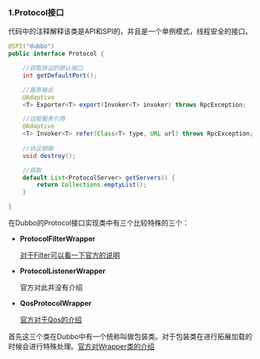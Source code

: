 ### 1.Protocol接口
代码中的注释解释该类是API和SPI的，并且是一个单例模式，线程安全的接口。

```java
@SPI("dubbo")
public interface Protocol {

    //获取协议的默认端口
    int getDefaultPort();

    //服务输出
    @Adaptive
    <T> Exporter<T> export(Invoker<T> invoker) throws RpcException;

    //远程服务引用
    @Adaptive
    <T> Invoker<T> refer(Class<T> type, URL url) throws RpcException;
   
    //协议销毁
    void destroy();

    //获取
    default List<ProtocolServer> getServers() {
        return Collections.emptyList();
    }

}
```
在Dubbo的Protocol接口实现类中有三个比较特殊的三个：
- **ProtocolFilterWrapper**
 
  [对于Filter可以看一下官方的说明](https://dubbo.apache.org/zh-cn/blog/first-dubbo-filter.html)
- **ProtocolListenerWrapper**

  官方对此并没有介绍
- **QosProtocolWrapper**
 
  [官方对于Qos的介绍](http://dubbo.apache.org/zh-cn/blog/introduction-to-dubbo-qos.html)
 
首先这三个类在Dubbo中有一个统称叫做包装类。对于包装类在进行拓展加载的时候会进行特殊处理。[官方对Wrapper类的介绍](http://dubbo.apache.org/zh-cn/blog/introduction-to-dubbo-spi-2.html)


